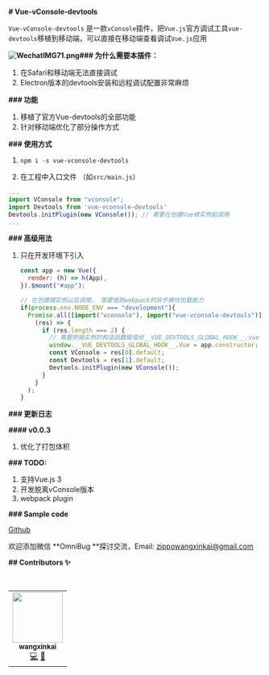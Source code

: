 **# Vue-vConsole-devtools**

`Vue-vConsole-devtools` 是一款`vConsole`插件，把`Vue.js`官方调试工具`vue-devtools`移植到移动端，可以直接在移动端查看调试`Vue.js`应用

**![WechatIMG71.png](https://p1-juejin.byteimg.com/tos-cn-i-k3u1fbpfcp/8e2b451b17f74c54b7e16057925a864c~tplv-k3u1fbpfcp-watermark.image)### 为什么需要本插件：**

1. 在Safari和移动端无法直接调试
2. Electron版本的devtools安装和远程调试配置非常麻烦

**### 功能**

1. 移植了官方Vue-devtools的全部功能
2. 针对移动端优化了部分操作方式

**### 使用方式**

1. ```npm i -s vue-vconsole-devtools```

2. 在工程中入口文件 （如`src/main.js`）

```javascript
...
import VConsole from "vconsole";
import Devtools from 'vue-vconsole-devtools'
Devtools.initPlugin(new VConsole()); // 需要在创建Vue根实例前调用
...
```

**### 高级用法**

1. 只在开发环境下引入

   ```javascript
   const app = new Vue({
     render: (h) => h(App),
   }).$mount("#app");
   
   // 在创建跟实例以后调用， 需要借助webpack的异步模块加载能力
   if(process.env.NODE_ENV === "development"){
     Promise.all([import("vconsole"), import("vue-vconsole-devtools")]).then(
       (res) => {
         if (res.length === 2) {
           // 需要把根实例的构造函数赋值给__VUE_DEVTOOLS_GLOBAL_HOOK__.vue
           window.__VUE_DEVTOOLS_GLOBAL_HOOK__.Vue = app.constructor;
           const VConsole = res[0].default;
           const Devtools = res[1].default;
           Devtools.initPlugin(new VConsole());
         }
       }
     );
   }
   ```

**### 更新日志**

**#### v0.0.3**

1. 优化了打包体积

**### TODO:**

1. 支持Vue.js 3
2. 开发脱离vConsole版本
3. webpack plugin

**### Sample code**

[Github](https://github.com/Zippowxk/Vue-vConsole-devtools/dev)



欢迎添加微信 **OmniBug **探讨交流，Email: zippowangxinkai@gmail.com

**## Contributors ✨**

<!-- ALL-CONTRIBUTORS-LIST:START - Do not remove or modify this section -->

<!-- prettier-ignore-start -->

<!-- markdownlint-disable -->

<table>

  <tr>

​    <td align="center"><a href="https://github.com/Zippowxk"><img src="https://avatars.githubusercontent.com/u/5326755?v=4?s=100" width="100px;" alt=""/><br /><sub><b>wangxinkai</b></sub></a><br /><a href="https://github.com/Zippowxk/vue-router-keep-alive-helper/commits?author=Zippowxk" title="Code">💻</a> <a href="https://github.com/Zippowxk/vue-router-keep-alive-helper/commits?author=Zippowxk" title="Documentation">📖</a></td>

  </tr>

</table>



<!-- markdownlint-restore -->

<!-- prettier-ignore-end -->



<!-- ALL-CONTRIBUTORS-LIST:END -->